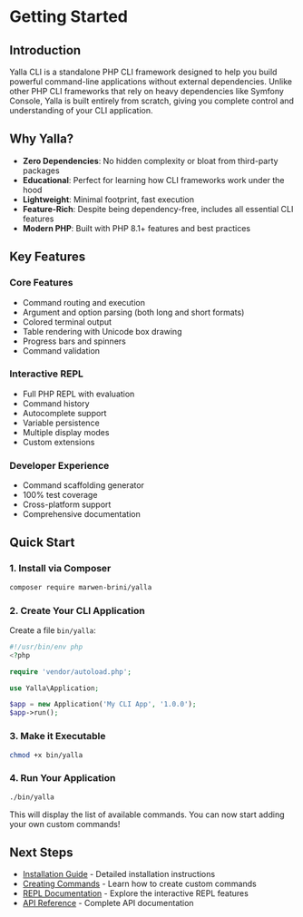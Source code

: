 # Getting Started

## Introduction

Yalla CLI is a standalone PHP CLI framework designed to help you build powerful command-line applications without external dependencies. Unlike other PHP CLI frameworks that rely on heavy dependencies like Symfony Console, Yalla is built entirely from scratch, giving you complete control and understanding of your CLI application.

## Why Yalla?

- **Zero Dependencies**: No hidden complexity or bloat from third-party packages
- **Educational**: Perfect for learning how CLI frameworks work under the hood
- **Lightweight**: Minimal footprint, fast execution
- **Feature-Rich**: Despite being dependency-free, includes all essential CLI features
- **Modern PHP**: Built with PHP 8.1+ features and best practices

## Key Features

### Core Features
- Command routing and execution
- Argument and option parsing (both long and short formats)
- Colored terminal output
- Table rendering with Unicode box drawing
- Progress bars and spinners
- Command validation

### Interactive REPL
- Full PHP REPL with evaluation
- Command history
- Autocomplete support
- Variable persistence
- Multiple display modes
- Custom extensions

### Developer Experience
- Command scaffolding generator
- 100% test coverage
- Cross-platform support
- Comprehensive documentation

## Quick Start

### 1. Install via Composer

```bash
composer require marwen-brini/yalla
```

### 2. Create Your CLI Application

Create a file `bin/yalla`:

```php
#!/usr/bin/env php
<?php

require 'vendor/autoload.php';

use Yalla\Application;

$app = new Application('My CLI App', '1.0.0');
$app->run();
```

### 3. Make it Executable

```bash
chmod +x bin/yalla
```

### 4. Run Your Application

```bash
./bin/yalla
```

This will display the list of available commands. You can now start adding your own custom commands!

## Next Steps

- [Installation Guide](./installation.md) - Detailed installation instructions
- [Creating Commands](./commands.md) - Learn how to create custom commands
- [REPL Documentation](./repl.md) - Explore the interactive REPL features
- [API Reference](/api/application) - Complete API documentation